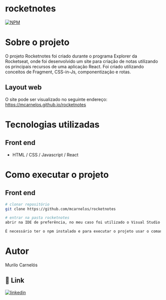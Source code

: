# rocketnotes
[![NPM](https://img.shields.io/npm/l/react)](https://github.com/mcarnelos/rocketnotes/new/master/LICENSE)

# Sobre o projeto

O projeto Rocketnotes foi criado durante o programa Explorer da Rocketseat, onde foi desenvolvido um site para criação de notas utilizando os principais recursos de uma aplicação React. Foi criado utilizando conceitos de Fragment, CSS-in-Js, componentização e rotas.

## Layout web
O site pode ser visualizado no seguinte endereço: 
https://mcarnelos.github.io/rocketnotes

# Tecnologias utilizadas
## Front end
- HTML / CSS / Javascript / React

# Como executar o projeto

## Front end

```bash
# clonar repositório
git clone https://github.com/mcarnelos/rocketnotes

# entrar na pasta rocketnotes
abrir na IDE de preferência, no meu caso foi utilizado o Visual Studio Code.

É necessário ter o npm instalado e para executar o projeto usar o comando: npm run dev
```

# Autor

Murilo Carnelós

## 🔗 Link
[![linkedin](https://img.shields.io/badge/linkedin-0A66C2?style=for-the-badge&logo=linkedin&logoColor=white)](https://www.linkedin.com/in/murilo-carnel%C3%B3s/)
